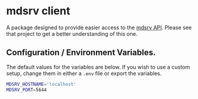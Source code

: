 # mdsrv client
A package designed to provide easier access to the [mdsrv API](https://github.com/Ohkthx/mdsrv). Please see that project to get a better understanding of this one.

## Configuration / Environment Variables.
The default values for the variables are below. If you wish to use a custom setup, change them in either a `.env` file or export the variables.
```bash .env
MDSRV_HOSTNAME='localhost'
MDSRV_PORT=5644
```
